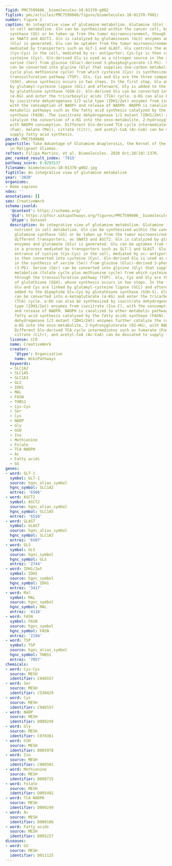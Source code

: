 ```yaml
---
figid: PMC7599606__biomolecules-10-01370-g002
figlink: pmc/articles/PMC7599606/figure/biomolecules-10-01370-f002/
number: Figure 2
caption: An integrative view of glutamine metabolism. Glutamine (Gln) is a core nutrient
  in cell metabolism. Gln can be synthesized within the cancer cell, by glutamine
  synthase (GS) or be taken up from the tumor microenvironment, though different transporters,
  as SNAT3 and ASCT2. Gln is catalyzed by glutaminases (GLS) enzymes and glutamate
  (Glu) is generated. Glu can be uptaken from the tumor microenvironment in a process
  mediated by transporters such as GLT-1 and GLAST. Glu controls the entrance of cystine
  (Cys-Cys) in the cell, mediated by xc– antiporter; Cys-Cys is then converted into
  cysteine (Cys). Gln-derived Glu is used as a nitrogen source in the synthesis of
  serine (Ser) from glucose (Gluc)-derived 3-phosphoglycerate (3-PG). Serine (Ser)
  can be converted into glycine (Gly) that supplies one-carbon metabolism (folate
  cycle plus methionine cycle) from which cysteine (Cys) is synthesized through the
  transsulfuration pathway (TSP). Glu, Cys and Gly are the three components of glutathione
  (GSH), whose synthesis occurs in two steps. In the first step, Glu and Cys are linked
  by glutamyl-cysteine ligase (GCL) and afterward, Gly is added to the dipeptide Glu-Cys
  by glutathione synthase (GSH-S). Gln-derived Glu can be converted into α-ketoglutarate
  (α-KG) and enter the tricarboxylic acids (TCA) cycle. α-KG can also be synthesized
  by isocitrate dehydrogenase 1/2 wild type (IDH1/2wt) enzymes from isocitrate (Iso-C),
  with the consumption of NADP+ and release of NADPH. NADPH is canalized to other
  metabolic pathways such as the fatty acid synthesis catalyzed by the fatty acids
  synthase (FASN). The isocitrate dehydrogenase 1/2 mutant (IDH1/2mt) enzymes further
  catalyze the conversion of α-KG into the onco-metabolite, 2-hydroxyglutarate (D2-HG),
  with NADPH consumption. Different Gln-derived TCA cycle intermediates such as fumarate
  (Fum), malate (Mal), citrate (Citr), and acetyl-CoA (Ac-CoA) can be deviated to
  supply fatty acid synthesis.
pmcid: PMC7599606
papertitle: Take Advantage of Glutamine Anaplerosis, the Kernel of the Metabolic Rewiring
  in Malignant Gliomas.
reftext: Filipa Martins, et al. Biomolecules. 2020 Oct;10(10):1370.
pmc_ranked_result_index: '7915'
pathway_score: 0.9293137
filename: biomolecules-10-01370-g002.jpg
figtitle: An integrative view of glutamine metabolism
year: '2020'
organisms:
- Homo sapiens
ndex: ''
annotations: []
seo: CreativeWork
schema-jsonld:
  '@context': https://schema.org/
  '@id': https://pfocr.wikipathways.org/figures/PMC7599606__biomolecules-10-01370-g002.html
  '@type': Dataset
  description: An integrative view of glutamine metabolism. Glutamine (Gln) is a core
    nutrient in cell metabolism. Gln can be synthesized within the cancer cell, by
    glutamine synthase (GS) or be taken up from the tumor microenvironment, though
    different transporters, as SNAT3 and ASCT2. Gln is catalyzed by glutaminases (GLS)
    enzymes and glutamate (Glu) is generated. Glu can be uptaken from the tumor microenvironment
    in a process mediated by transporters such as GLT-1 and GLAST. Glu controls the
    entrance of cystine (Cys-Cys) in the cell, mediated by xc– antiporter; Cys-Cys
    is then converted into cysteine (Cys). Gln-derived Glu is used as a nitrogen source
    in the synthesis of serine (Ser) from glucose (Gluc)-derived 3-phosphoglycerate
    (3-PG). Serine (Ser) can be converted into glycine (Gly) that supplies one-carbon
    metabolism (folate cycle plus methionine cycle) from which cysteine (Cys) is synthesized
    through the transsulfuration pathway (TSP). Glu, Cys and Gly are the three components
    of glutathione (GSH), whose synthesis occurs in two steps. In the first step,
    Glu and Cys are linked by glutamyl-cysteine ligase (GCL) and afterward, Gly is
    added to the dipeptide Glu-Cys by glutathione synthase (GSH-S). Gln-derived Glu
    can be converted into α-ketoglutarate (α-KG) and enter the tricarboxylic acids
    (TCA) cycle. α-KG can also be synthesized by isocitrate dehydrogenase 1/2 wild
    type (IDH1/2wt) enzymes from isocitrate (Iso-C), with the consumption of NADP+
    and release of NADPH. NADPH is canalized to other metabolic pathways such as the
    fatty acid synthesis catalyzed by the fatty acids synthase (FASN). The isocitrate
    dehydrogenase 1/2 mutant (IDH1/2mt) enzymes further catalyze the conversion of
    α-KG into the onco-metabolite, 2-hydroxyglutarate (D2-HG), with NADPH consumption.
    Different Gln-derived TCA cycle intermediates such as fumarate (Fum), malate (Mal),
    citrate (Citr), and acetyl-CoA (Ac-CoA) can be deviated to supply fatty acid synthesis.
  license: CC0
  name: CreativeWork
  creator:
    '@type': Organization
    name: WikiPathways
  keywords:
  - SLC1A2
  - SLC1A5
  - SLC1A3
  - GLS
  - IDH1
  - MAL
  - FASN
  - THBS1
  - Cys-Cys
  - Ser
  - Cys
  - NADP
  - Gly
  - GSH
  - Iso
  - Methionine
  - Folate
  - TCA NADPH
  - Ac
  - Fatty acids
  - GS
genes:
- word: GLT-1
  symbol: GLT-1
  source: hgnc_alias_symbol
  hgnc_symbol: SLC1A2
  entrez: '6506'
- word: ASCT2
  symbol: ASCT2
  source: hgnc_alias_symbol
  hgnc_symbol: SLC1A5
  entrez: '6510'
- word: GLAST
  symbol: GLAST
  source: hgnc_alias_symbol
  hgnc_symbol: SLC1A3
  entrez: '6507'
- word: GLS
  symbol: GLS
  source: hgnc_symbol
  hgnc_symbol: GLS
  entrez: '2744'
- word: IDH1/2wt
  symbol: IDH1
  source: hgnc_symbol
  hgnc_symbol: IDH1
  entrez: '3417'
- word: Mal
  symbol: MAL
  source: hgnc_symbol
  hgnc_symbol: MAL
  entrez: '4118'
- word: FASN
  symbol: FASN
  source: hgnc_symbol
  hgnc_symbol: FASN
  entrez: '2194'
- word: TSP
  symbol: TSP
  source: hgnc_alias_symbol
  hgnc_symbol: THBS1
  entrez: '7057'
chemicals:
- word: Cys-Cys
  source: MESH
  identifier: C046557
- word: Ser
  source: MESH
  identifier: C530429
- word: Cys
  source: MESH
  identifier: C046557
- word: NADP
  source: MESH
  identifier: D009249
- word: Gly
  source: MESH
  identifier: C070361
- word: GSH
  source: MESH
  identifier: D005978
- word: Iso
  source: MESH
  identifier: C080501
- word: Methionine
  source: MESH
  identifier: D008715
- word: Folate
  source: MESH
  identifier: D005492
- word: TCA NADPH
  source: MESH
  identifier: D009249
- word: Ac
  source: MESH
  identifier: D000186
- word: Fatty acids
  source: MESH
  identifier: D005227
diseases:
- word: GS
  source: MESH
  identifier: D011125
---
```

